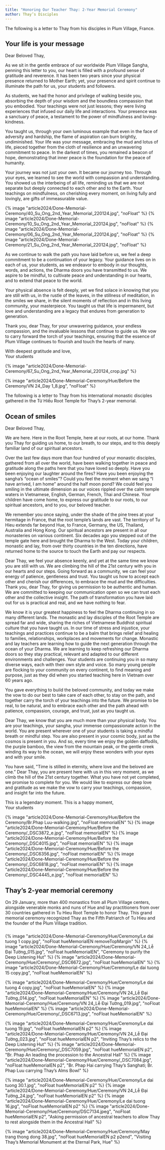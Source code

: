 ```yaml
---
title: "Honoring Our Teacher Thay: 2-Year Memorial Ceremony"
author: Thay’s Disciples
---
```


<p class="editors-preface">The following is a letter to Thay from his disciples in Plum Village, France.</p>

## Your life is your message

Dear Beloved Thay,

As we sit in the gentle embrace of our worldwide Plum Village Sangha, penning this letter to you, our heart is filled with a profound sense of gratitude and reverence. It has been two years since your physical presence returned to Mother Earth; yet, your presence and spirit continue to illuminate the path for us, your students and followers.

As students, we had the honor and privilege of walking beside you, absorbing the depth of your wisdom and the boundless compassion that you embodied. Your teachings were not just lessons; they were living experiences that infused our daily life and interactions. Your presence was a sanctuary of peace, a testament to the power of mindfulness and loving-kindness.

You taught us, through your own luminous example that even in the face of adversity and hardship, the flame of aspiration can burn brightly, undiminished. Your life was your message, embracing the mud and lotus of life, pieced together from the cloth of resilience and an unwavering commitment to peace. In the darkest of times, you remained a beacon of hope, demonstrating that inner peace is the foundation for the peace of humanity.

Your journey was not just your own. It became our journey too. Through your eyes, we learned to see the world with compassion and understanding. You showed us the interbeing of all life, reminding us that we are not separate but deeply connected to each other and to the Earth. Your teachings on mindfulness, on cherishing every moment, on living fully and lovingly, are gifts of immeasurable value.

{% image "article2024/Done-Memorial-Ceremony/40_Su_Ong_2nd_Year_Memorial_220124.jpg", "noFloat" %}
{% image "article2024/Done-Memorial-Ceremony/10_Su_Ong_2nd_Year_Memorial_220124.jpg", "noFloat" %}
{% image "article2024/Done-Memorial-Ceremony/06_Su_Ong_2nd_Year_Memorial_220124.jpg", "noFloat" %}
{% image "article2024/Done-Memorial-Ceremony/21_Su_Ong_2nd_Year_Memorial_220124.jpg", "noFloat" %}

As we continue to walk the path you have laid before us, we feel a deep commitment to be a continuation of your legacy. Your guidance lives on in each of us, your students, as we endeavor to embody in our thoughts, words, and actions, the Dharma doors you have transmitted to us. We aspire to be mindful, to cultivate peace and understanding in our hearts, and to extend that peace to the world.

Your physical absence is felt deeply, yet we find solace in knowing that you are still with us, in the rustle of the leaves, in the stillness of meditation, in the smiles we share, in the silent moments of reflection and in this living community, your masterpiece. You taught us that life is impermanent, but love and understanding are a legacy that endures from generation to generation.

Thank you, dear Thay, for your unwavering guidance, your endless compassion, and the invaluable lessons that continue to guide us. We vow to carry forward the torch of your teachings, ensuring that the essence of Plum Village continues to flourish and touch the hearts of many.

<p class="signoff">
<span class="signoff-lvl-1">With deepest gratitude and love,</span><br/>
<span class="signoff-lvl-2">Your students</span>
</p>

<div class="article-end"></div>


{% image "article2024/Done-Memorial-Ceremony/67_Su_Ong_2nd_Year_Memorial_220124_crop.jpg" %}

<div class="page-break"></div>

<!-- "Ocean of Smiles" -->
{% image "article2024/Done-Memorial-Ceremony/Hue/Before the Ceremony/VN 24_Day 1_8.jpg", "noFloat" %}

<p class="editors-preface">The following is a letter to Thay from his international monastic disciples gathered in the Từ Hiếu Root Temple for Thay’s 2-year memorial.</p>

## Ocean of smiles

Dear Beloved Thay,

We are here. Here in the Root Temple, here at our roots, at our home. Thank you Thay for guiding us home, to our breath, to our steps, and to this deeply familiar land of our spiritual ancestors. 

Over the last few days more than four hundred of your monastic disciples, gathered from all over the world, have been walking together in peace and gratitude along the paths here that you have loved so deeply. Have you been enjoying our laughter around the fires? Have you been enjoying the sangha’s “ocean of smiles”? Could you feel the moment when we sang “I have arrived, I am home” around the half moon pond? We could feel you smiling in the ultimate dimension as our voices rippled over the calm temple waters in Vietnamese, English, German, French, Thai and Chinese. Your children have come home, to express our gratitude to our roots, to our spiritual ancestors, and to you, our beloved teacher.

We remember you once saying, under the shade of the pine trees at your hermitage in France, that the root temple’s lands are vast. The territory of Tu Hieu extends far beyond Hue, to France, Germany, the US, Thailand, Australia and Hong Kong. Our spiritual ancestors are present in all our monasteries on various continent. Six decades ago you stepped out of the temple gate here and brought the Dharma to the West. Today your children, monastic and lay, from over thirty countries in the ten directions, have returned home to the source to touch the Earth and pay our respects. 

Dear Thay, we feel your absence keenly, and yet at the same time we know you are still with us. We are climbing the hill of the 21st century with you in our hearts and our steps. Going forward as a community, we can feel your energy of patience, gentleness and trust. You taught us how to accept each other and cherish our differences, to embrace the mud and the difficulties. Thank you, dear Thay, for giving us permission to be authentic and human. We are committed to keeping our communication open so we can trust each other and the collective insight. The path of transformation you have laid out for us is practical and real, and we have nothing to fear. 

We know it is your greatest happiness to feel the Dharma continuing in so many different lands. The monastic and lay disciples of the Root Temple are spread far and wide, sharing the riches of Vietnamese Buddhist spiritual culture that you have taught us. In our time of stress and injustice, your teachings and practices continue to be a balm that brings relief and healing to families, relationships, workplaces and movements for change. Monastic and lay teachers are learning how to guide the next generation through the ocean of your Dharma. We are learning to keep refreshing our Dharma doors so they stay practical, relevant and adapted to our different environments and challenges. Your students are continuing you in so many diverse ways, each with their own style and voice. So many young people are flocking to your community on every continent, to find meaning and purpose, just as they did when you started teaching here in Vietnam over 60 years ago.

You gave everything to build the beloved community, and today we make the vow to do our best to take care of each other, to stay on the path, and together carry the torch of your teachings into the future. We promise to be real, to be natural, and to embrace each other and the path ahead with patience, compassion, courage, and trust, just as you taught us.

Dear Thay, we know that you are much more than your physical body. You are your teachings, your sangha, your immense compassionate action in the world. You are present wherever one of your students is taking a mindful breath or mindful step. You are also present in your cosmic body, just as the cosmos is present in you. And so, every time we enjoy the golden daffodils, the purple bamboo, the view from the mountain peak, or the gentle creek winding its way to the ocean, we will enjoy these wonders with your eyes and with your smile. 

You have said, "Time is stilled in eternity, where love and the beloved are one.” Dear Thay, you are present here with us in this very moment, as we climb the hill of the 21st century together. What you have not yet completed, we promise to complete for you. We would like to express our deep love and gratitude as we make the vow to carry your teachings, compassion, and insight far into the future.

<p class="signoff">
<span class="signoff-lvl-1">This is a legendary moment. This is a happy moment,</span><br/>
<span class="signoff-lvl-2">Your students</span>
</p>

<div class="article-end"></div>

{% image "article2024/Done-Memorial-Ceremony/Hue/Before the Ceremony/Br.Phap Luu-walking.jpg", "noFloat memorialEN" %}
{% image "article2024/Done-Memorial-Ceremony/Hue/Before the Ceremony/_DSC3872_e.jpg", "noFloat memorialEN" %}
{% image "article2024/Done-Memorial-Ceremony/Hue/Before the Ceremony/_DSC4015.jpg", "noFloat memorialEN" %}
{% image "article2024/Done-Memorial-Ceremony/Hue/Before the Ceremony/_DSC6356.jpg", "noFloat memorialEN" %}
{% image "article2024/Done-Memorial-Ceremony/Hue/Before the Ceremony/_DSC6818.jpg", "noFloat memorialEN" %}
{% image "article2024/Done-Memorial-Ceremony/Hue/Before the Ceremony/_DSC4445_e.jpg", "noFloat memorialEN" %}

## Thay’s 2-year memorial ceremony

<p style="column-span: all; margin-top: 8pt; padding-bottom: 3mm;">On 29 January, more than 400 monastics from all Plum Village centers, alongside venerable monks and nuns of Hue and lay practitioners from over 30 countries gathered in Tu Hieu Root Temple to honor Thay. This grand memorial ceremony recognized Thay as the Fifth Patriarch of Tu Hieu and the founder of the Plum Village tradition.</p>

<div class="article-end"></div>

{% image "article2024/Done-Memorial-Ceremony/Hue/Ceremony/Le dai tuong 1 copy.jpg", "noFloat hueMemorialEN removeTopMargin" %}
{% image "article2024/Done-Memorial-Ceremony/Hue/Ceremony/VN 24_Lễ Đại Tường_015.jpg", "noFloat hueMemorialEN", "Ceremony to purify the Deep Listening Hut" %}
{% image "article2024/Done-Memorial-Ceremony/Hue/Ceremony/_DSC6672.jpg", "noFloat hueMemorialEN" %}
{% image "article2024/Done-Memorial-Ceremony/Hue/Ceremony/Le dai tuong 15 copy.jpg", "noFloat hueMemorialEN" %}

{% image "article2024/Done-Memorial-Ceremony/Hue/Ceremony/Le dai tuong 4 copy.jpg", "noFloat hueMemorialEN" %}
{% image "article2024/Done-Memorial-Ceremony/Hue/Ceremony/VN 24_Lễ Đại Tường_014.jpg", "noFloat hueMemorialEN" %}
{% image "article2024/Done-Memorial-Ceremony/Hue/Ceremony/VN 24_Lễ Đại Tường_019.jpg", "noFloat hueMemorialEN" %}
{% image "article2024/Done-Memorial-Ceremony/Hue/Ceremony/_DSC6713.jpg", "noFloat hueMemorialEN" %}

<div class="page-break"></div>

{% image "article2024/Done-Memorial-Ceremony/Hue/Ceremony/Le dai tuong 19.jpg", "noFloat hueMemorialEN p2" %}
{% image "article2024/Done-Memorial-Ceremony/Hue/Ceremony/VN 24_Lễ Đại Tường_023.jpg", "noFloat hueMemorialEN p2", "Inviting Thay’s relics to the Deep Listening Hut" %}
{% image "article2024/Done-Memorial-Ceremony/Hue/Ceremony/_DSC7059.jpg", "noFloat hueMemorialEN p2", "Br. Phap An leading the procession to the Ancestral Hall" %}
{% image "article2024/Done-Memorial-Ceremony/Hue/Ceremony/_DSC7084.jpg", "noFloat hueMemorialEN p2", "Br. Phap Hai carrying Thay’s Sanghati; Br. Phap Luu carrying Thay’s Alms Bowl" %}

{% image "article2024/Done-Memorial-Ceremony/Hue/Ceremony/Le dai tuong 30.1.jpg", "noFloat hueMemorialEN p2" %}
{% image "article2024/Done-Memorial-Ceremony/Hue/Ceremony/VN 24_Lễ Đại Tường_24.jpg", "noFloat hueMemorialEN p2" %}
{% image "article2024/Done-Memorial-Ceremony/Hue/Ceremony/Le dai tuong 16.jpg", "noFloat hueMemorialEN p2" %}
{% image "article2024/Done-Memorial-Ceremony/Hue/Ceremony/DSC7134.jpeg", "noFloat hueMemorialEN p2", "Asking permission of ancestral teachers to allow Thay to rest alongside them in the Ancestral Hall" %}

{% image "article2024/Done-Memorial-Ceremony/Hue/Ceremony/May trang thong dong 38.jpg", "noFloat hueMemorialEN p2 p2end", "Visiting Thay’s Memorial Monument at the Eternal Park, Hue" %}
